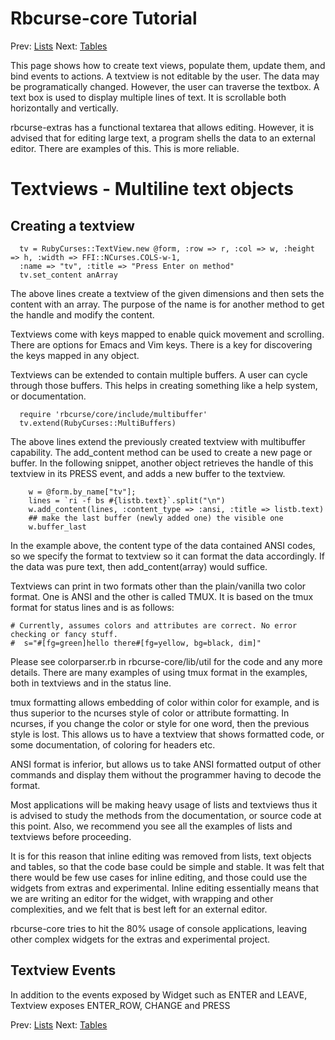 Rbcurse-core Tutorial
=========

Prev: [Lists](list.md)
Next: [Tables](table.md)

This page shows how to create text views, populate them, update them, and bind events to actions.
A textview is not editable by the user. The data may be programatically changed. However, the user can traverse the textbox. A text box is used to display multiple lines of text. It is scrollable both horizontally and vertically.

rbcurse-extras has a functional textarea that allows editing. However, it is advised that for editing large text, a program shells the data to an external editor. There are examples of this. This is more reliable. 



# Textviews - Multiline text objects


## Creating a textview

      tv = RubyCurses::TextView.new @form, :row => r, :col => w, :height => h, :width => FFI::NCurses.COLS-w-1,
      :name => "tv", :title => "Press Enter on method"
      tv.set_content anArray

The above lines create a textview of the given dimensions and then sets the content with an array. 
The purpose of the name is for another method to get the handle and modify the content.

Textviews come with keys mapped to enable quick movement and scrolling. There are options for Emacs and Vim keys.
There is a key for discovering the keys mapped in any object.

Textviews can be extended to contain multiple buffers. A user can cycle through those buffers. This helps in creating something like a help system, or documentation.


      require 'rbcurse/core/include/multibuffer'
      tv.extend(RubyCurses::MultiBuffers)

The above lines extend the previously created textview with multibuffer capability. The add_content method can be used to create a new page or buffer. In the following snippet, another object retrieves the handle of this textview in its PRESS event, and adds a new buffer to the textview.


        w = @form.by_name["tv"]; 
        lines = `ri -f bs #{listb.text}`.split("\n")
        w.add_content(lines, :content_type => :ansi, :title => listb.text)
        ## make the last buffer (newly added one) the visible one
        w.buffer_last

In the example above, the content type of the data contained ANSI codes, so we specify the format to textview so it can format the data accordingly. If the data was pure text, then add_content(array) would suffice.

Textviews can print in two formats other than the plain/vanilla two color format. One is ANSI and the other is called TMUX. It is based on the tmux format for status lines and is as follows:


    # Currently, assumes colors and attributes are correct. No error checking or fancy stuff.
    #  s="#[fg=green]hello there#[fg=yellow, bg=black, dim]"

Please see colorparser.rb in rbcurse-core/lib/util for the code and any more details. There are many examples of using tmux format in the examples, both in textviews and in the status line. 

tmux formatting allows embedding of color within color for example, and is thus superior to the ncurses style of color or attribute formatting. In ncurses, if you change the color or style for one word, then the previous style is lost. This allows us to have a textview that shows formatted code, or some documentation, of coloring for headers etc.

ANSI format is inferior, but allows us to take ANSI formatted output of other commands and display them without the programmer having to decode the format.

Most applications will be making heavy usage of lists and textviews thus it is advised to study the methods from the documentation, or source code at this point. Also, we recommend you see all the examples of lists and textviews before proceeding. 

It is for this reason that inline editing was removed from lists, text objects and tables, so that the code base could be simple and stable. It was felt that there would be few use cases for inline editing, and those could use the widgets from extras and experimental. Inline editing essentially means that we are writing an editor for the widget, with wrapping and other complexities, and we felt that is best left for an external editor.

rbcurse-core tries to hit the 80% usage of console applications, leaving other complex widgets for the extras and experimental project.

## Textview Events

In addition to the events exposed by Widget such as ENTER and LEAVE, Textview exposes ENTER_ROW, CHANGE and PRESS



Prev: [Lists](list.md)
Next: [Tables](table.md)
